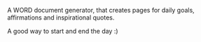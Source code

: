 A WORD document generator, that creates pages for daily goals, affirmations and inspirational quotes.

A good way to start and end the day :)